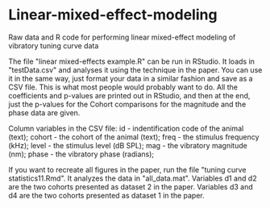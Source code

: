 # Linear-mixed-effect-modeling
Raw data and R code for performing linear mixed-effect modeling of vibratory tuning curve data

The file "linear mixed-effects example.R" can be run in RStudio. It loads in "testData.csv" and analyses it using the technique in the paper. You can use it in the same way, just format your data in a similar fashion and save as a CSV file. This is what most people would probably want to do. All the coefficients and p-values are printed out in RStudio, and then at the end, just the p-values for the Cohort comparisons for the magnitude and the phase data are given.

Column variables in the CSV file:
id - indentification code of the animal (text); 
cohort - the cohort of the animal (text); 
freq - the stimulus frequency (kHz); 
level - the stimulus level (dB SPL); 
mag - the vibratory magnitude (nm); 
phase - the vibratory phase (radians); 


If you want to recreate all figures in the paper, run the file "tuning curve statistics11.Rmd". It analyzes the data in "all_data.mat". Variables d1 and d2 are the two cohorts presented as dataset 2 in the paper. Variables d3 and d4 are the two cohorts presented as dataset 1 in the paper. 



